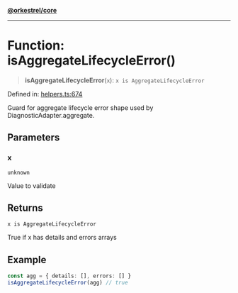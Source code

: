 [**@orkestrel/core**](../index.md)

***

# Function: isAggregateLifecycleError()

> **isAggregateLifecycleError**(`x`): `x is AggregateLifecycleError`

Defined in: [helpers.ts:674](https://github.com/orkestrel/core/blob/240d6e1612057b96fd3fc03e1415fe3917a0f212/src/helpers.ts#L674)

Guard for aggregate lifecycle error shape used by DiagnosticAdapter.aggregate.

## Parameters

### x

`unknown`

Value to validate

## Returns

`x is AggregateLifecycleError`

True if x has details and errors arrays

## Example

```ts
const agg = { details: [], errors: [] }
isAggregateLifecycleError(agg) // true
```
